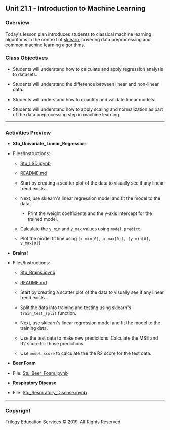 ## Unit 21.1 - Introduction to Machine Learning

### Overview

Today's lesson plan introduces students to classical machine learning algorithms in the context of [sklearn](http://scikit-learn.org/stable/), covering data preprocessing and common machine learning algorithms.

### Class Objectives

* Students will understand how to calculate and apply regression analysis to datasets.

* Students will understand the difference between linear and non-linear data.

* Students will understand how to quantify and validate linear models.

* Students will understand how to apply scaling and normalization as part of the data preprocessing step in machine learning.

- - -

### Activities Preview

* **Stu_Univariate_Linear_Regression**
* Files/Instructions:

  * [Stu_LSD.ipynb](Activities/02-Stu_LSD/Unsolved/Stu_LSD.ipynb)
  
  * [README.md](Activities/02-Stu_LSD/README.md)

  * Start by creating a scatter plot of the data to visually see if any linear trend exists.

  * Next, use sklearn's linear regression model and fit the model to the data.

    * Print the weight coefficients and the y-axis intercept for the trained model.

  * Calculate the `y_min` and `y_max` values using `model.predict`

  * Plot the model fit line using `[x_min[0], x_max[0]], [y_min[0], y_max[0]]`

* **Brains!**
* Files/Instructions:

  * [Stu_Brains.ipynb](Activities/04-Stu_Brains/Unsolved/Stu_Brains.ipynb)
  
  * [README.md](Activities/04-Stu_Brains/README.md)

  * Start by creating a scatter plot of the data to visually see if any linear trend exists.

  * Split the data into training and testing using sklearn's `train_test_split` function.

  * Next, use sklearn's linear regression model and fit the model to the training data.

  * Use the test data to make new predictions. Calculate the MSE and R2 score for those predictions.

  * Use `model.score` to calculate the the R2 score for the test data.

* **Beer Foam**
* File: [Stu_Beer_Foam.ipynb](Activities/06-Stu_Beer_Foam/Unsolved/Stu_Beer_Foam.ipynb)

* **Respiratory Disease**
* File: [Stu_Respiratory_Disease.ipynb](Activities/08-Stu_Respiratory_Disease/Unsolved/Stu_Respiratory_Disease.ipynb)

- - -

### Copyright

Trilogy Education Services © 2019. All Rights Reserved.

